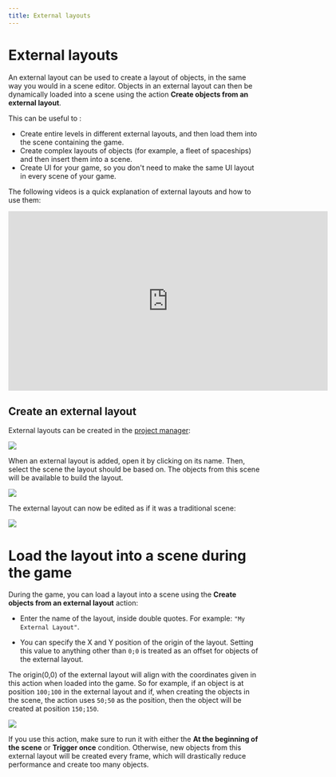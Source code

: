 ```yaml
---
title: External layouts
---
```

# External layouts

An external layout can be used to create a layout of objects, in the same way you would in a scene editor. Objects in an external layout can then be dynamically loaded into a scene using the action **Create objects from an external layout**.


This can be useful to :

* Create entire levels in different external layouts, and then load them into the scene containing the game.
* Create complex layouts of objects (for example, a fleet of spaceships) and then insert them into a scene.
* Create UI for your game, so you don't need to make the same UI layout in every scene of your game.

The following videos is a quick explanation of external layouts and how to use them:

<iframe width="640" height="360" src="https://www.youtube.com/embed/_VUwAfD_7zQ" frameborder="0" allow="accelerometer; autoplay; encrypted-media; gyroscope; picture-in-picture" allowfullscreen></iframe>

## Create an external layout

External layouts can be created in the [project manager](/gdevelop5/interface/project-manager):

![](/gdevelop5/interface/scene-editor/external-layouts/pasted/20230313-164056.png)

When an external layout is added, open it by clicking on its name.
Then, select the scene the layout should be based on. The objects from this scene will be available to build the layout.

![](/gdevelop5/interface/scene-editor/external-layouts/pasted/20230313-164228.png)

The external layout can now be edited as if it was a traditional scene:

![](/gdevelop5/interface/scene-editor/external-layouts/pasted/20230304-162617.png)

# Load the layout into a scene during the game

During the game, you can load a layout into a scene using the **Create objects from an external layout** action:

* Enter the name of the layout, inside double quotes. For example: `"My External Layout"`.

* You can specify the X and Y position of the origin of the layout. Setting this value to anything other than `0;0` is treated as an offset for objects of the external layout.

The origin(0,0) of the external layout will align with the coordinates given in this action when loaded into the game. So for example, if an object is at position `100;100` in the external layout and if, when creating the objects in the scene, the action uses `50;50` as the position, then the object will be created at position `150;150`.

![](/gdevelop5/interface/scene-editor/external-layouts/pasted/20230304-163011.png)

If you use this action, make sure to run it with either the **At the beginning of the scene** or **Trigger once** condition. Otherwise, new objects from this external layout will be created every frame, which will drastically reduce performance and create too many objects.